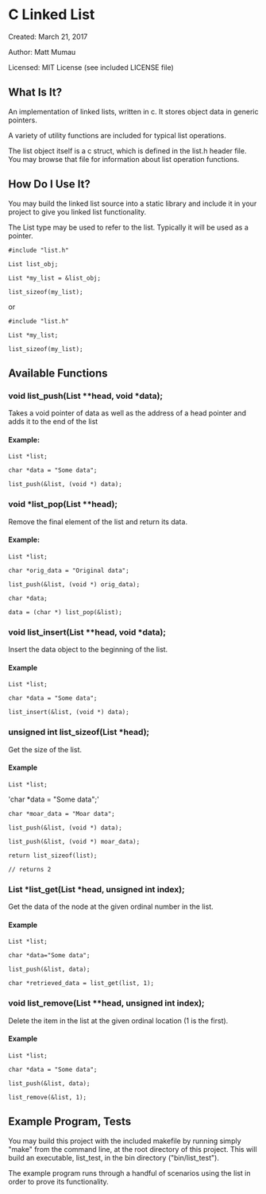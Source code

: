 # C Linked List
Created:  March 21, 2017

Author:   Matt Mumau

Licensed: MIT License (see included LICENSE file)

## What Is It?
An implementation of linked lists, written in c. It stores object data in 
generic pointers.

A variety of utility functions are included for typical list operations.

The list object itself is a c struct, which is defined in the list.h header 
file. You may browse that file for information about list operation functions.

## How Do I Use It?
You may build the linked list source into a static library and include it in
your project to give you linked list functionality. 

The List type may be used to refer to the list. Typically it will be used as a
pointer.

`#include "list.h"`

`List list_obj;`

`List *my_list = &list_obj;`

`list_sizeof(my_list);`

or

`#include "list.h"`

`List *my_list;`

`list_sizeof(my_list);`


## Available Functions

### void list_push(List **head, void *data);
Takes a void pointer of data as well as the address of a head pointer and adds
it to the end of the list

#### Example:

`List *list;`

`char *data = "Some data";`

`list_push(&list, (void *) data);`

### void *list_pop(List **head);
Remove the final element of the list and return its data.

#### Example:

`List *list;`

`char *orig_data = "Original data";`

`list_push(&list, (void *) orig_data);`

`char *data;`

`data = (char *) list_pop(&list);`

### void list_insert(List **head, void *data);
Insert the data object to the beginning of the list.

#### Example

`List *list;`

`char *data = "Some data";`

`list_insert(&list, (void *) data);`

### unsigned int list_sizeof(List *head);
Get the size of the list.

#### Example

`List *list;`

'char *data = "Some data";'

`char *moar_data = "Moar data";`

`list_push(&list, (void *) data);`

`list_push(&list, (void *) moar_data);`

`return list_sizeof(list);`

`// returns 2`

### List *list_get(List *head, unsigned int index);
Get the data of the node at the given ordinal number in the list.

#### Example

`List *list;`

`char *data="Some data";`

`list_push(&list, data);`

`char *retrieved_data = list_get(list, 1);`

### void list_remove(List **head, unsigned int index);
Delete the item in the list at the given ordinal location (1 is the first).

#### Example

`List *list;`

`char *data = "Some data";`

`list_push(&list, data);`

`list_remove(&list, 1);`

## Example Program, Tests
You may build this project with the included makefile by running simply "make"
from the command line, at the root directory of this project. This will build
an executable, list_test, in the bin directory ("bin/list_test").

The example program runs through a handful of scenarios using the list in order
to prove its functionality.



